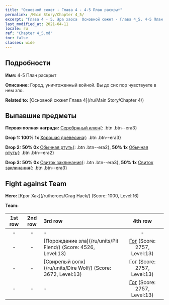 ```yaml
---
title: "Основной сюжет - Глава 4 - 4-5 План раскрыт"
permalink: /Main Story/Chapter 4_5/
excerpt: "Глава 4 - 5. Эра хаоса  Основной сюжет - Глава 4_5. 4-5 План раскрыт"
last_modified_at: 2021-04-11
locale: ru
ref: "Chapter 4_5.md"
toc: false
classes: wide
---
```


## Подробности

 **Имя:** 4-5 План раскрыт

 **Описание:** Город, уничтоженный войной. Вы до сих пор чувствуете в нем зло.

 **Related to:** [Основной сюжет Глава 4](/ru/Main Story/Chapter 4/)

## Выпавшие предметы

 **Первая полная награда:** [Серебряный ключ](/ru/Items/con_693/){: .btn .btn--era3}

 **Drop 1:** **100% 1x** [Хорошая древесина](/ru/Items/mat_13/){: .btn .btn--era3}

 **Drop 2:** **50% 0x** [Обычная ртуть](/ru/Items/mat_8/){: .btn .btn--era2}, **50% 1x** [Обычная ртуть](/ru/Items/mat_8/){: .btn .btn--era2}

 **Drop 3:** **50% 0x** [Свиток заклинания](/ru/Items/con_694/){: .btn .btn--era3}, **50% 1x** [Свиток заклинания](/ru/Items/con_694/){: .btn .btn--era3}


## Fight against Team
 **Hero:** [Крэг Хак](/ru/heroes/Crag Hack/) (Score: 1000, Level:16)

 **Team:**


  | 1st row | 2nd row | 3rd row | 4th row |
  |:----:|:----:|:----|:----:|
  | - | - | - | - |
  | - | - | [Порождение зла](/ru/units/Pit Fiend/) (Score: 4526, Level:13)  | [Гог](/ru/units/Gog/) (Score: 2757, Level:13)  |
  | - | - | [Свирепый волк](/ru/units/Dire Wolf/) (Score: 3672, Level:13)  | [Гог](/ru/units/Gog/) (Score: 2757, Level:13)  |
  | - | - | - | [Гог](/ru/units/Gog/) (Score: 2757, Level:13)  |


